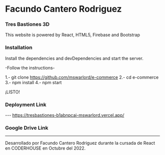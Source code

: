 # Facundo Cantero Rodriguez 

### Tres Bastiones 3D
This website is powered by React, HTML5, Firebase and Bootstrap 

### Installation

Install the dependencies and devDependencies and start the server.

-Follow the instructions- 

1.- git clone https://github.com/mswarlord/e-commerce
2.- cd e-commerce
3.- npm install
4.- npm start

¡LISTO!

### Deployment Link ##

--- https://tresbastiones-b1abnpcai-mswarlord.vercel.app/

### Google Drive Link ##

---

Desarrollado por Facundo Cantero Rodriguez durante la cursada de React en CODERHOUSE en Octubre del 2022.